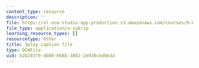 ```yaml
---
content_type: resource
description: ''
file: https://ol-ocw-studio-app-production.s3.amazonaws.com/courses/9-00sc-introduction-to-psychology-fall-2011/b2b28379db80668b38b22e930ced0e3a_Vko17una2Zw.srt
file_type: application/x-subrip
learning_resource_types: []
resourcetype: Other
title: 3play caption file
type: OCWFile
uid: b2b28379-db80-668b-38b2-2e930ced0e3a
---
```


